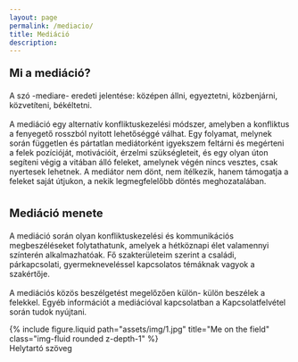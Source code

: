 ```yaml
---
layout: page
permalink: /mediacio/
title: Mediáció
description: 
---
```


<p style="font-size:20px"><b>Mi a mediáció?</b></p>

A szó -mediare- eredeti jelentése: középen állni, egyeztetni, közbenjárni, közvetíteni, békéltetni.
<br><br>
A mediáció egy alternatív konfliktuskezelési módszer, amelyben a konfliktus a fenyegető rosszból nyitott lehetőséggé válhat. Egy folyamat, melynek során független és pártatlan mediátorként igyekszem feltárni és megérteni a felek pozícióját, motivációit, érzelmi szükségleteit, és egy olyan úton segíteni végig a vitában álló feleket, amelynek végén nincs vesztes, csak nyertesek lehetnek. A mediátor nem dönt, nem ítélkezik, hanem támogatja a feleket saját útjukon, a nekik legmegfelelőbb döntés meghozatalában.
<br><br>

<p style="font-size:20px"><b>Mediáció menete</b></p>

A mediáció során olyan konfliktuskezelési és kommunikációs megbeszéléseket folytathatunk, amelyek a hétköznapi élet valamennyi színterén alkalmazhatóak. Fő szakterületeim szerint a családi, párkapcsolati, gyermekneveléssel kapcsolatos témáknak vagyok a szakértője.
<br><br>
A mediációs közös beszélgetést megelőzően külön- külön beszélek a felekkel. Egyéb információt a mediációval kapcsolatban a Kapcsolatfelvétel során tudok nyújtani. 

<div class="row align-items-center">
    <div class="col-11 mx-auto">
        {% include figure.liquid path="assets/img/1.jpg" title="Me on the field" class="img-fluid rounded z-depth-1" %}
    </div>
</div>
<div class="caption">
    Helytartó szöveg
</div>
